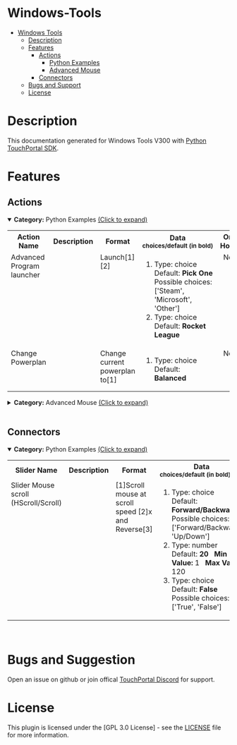 
# Windows-Tools
- [Windows Tools](#Windows-Tools)
  - [Description](#description)
  - [Features](#Features)
    - [Actions](#actions)
        - [Python Examples](#com.github.KillerBOSS2019.TouchPortal.plugin.WinTool.mainaction)
        - [Advanced Mouse](#com.github.KillerBOSS2019.TouchPortal.plugin.WinTool.AdvancedMouseaction)
    - [Connectors](#connectors)
  - [Bugs and Support](#bugs-and-suggestion)
  - [License](#license)
  
# Description

This documentation generated for Windows Tools V300 with [Python TouchPortal SDK](https://github.com/KillerBOSS2019/TouchPortal-API).
# Features

## Actions
<details open id='com.github.KillerBOSS2019.TouchPortal.plugin.WinTool.mainaction'><summary><b>Category:</b> Python Examples <ins>(Click to expand)</ins></summary><table>
<tr valign='buttom'><th>Action Name</th><th>Description</th><th>Format</th><th nowrap>Data<br/><div align=left><sub>choices/default (in bold)</th><th>On<br/>Hold</sub></div></th></tr>
<tr valign='top'><td>Advanced Program launcher</td><td> </td><td>Launch[1][2]</td><td><ol start=1><li>Type: choice &nbsp; 
Default: <b>Pick One</b> Possible choices: ['Steam', 'Microsoft', 'Other']</li>
<li>Type: choice &nbsp; 
Default: <b>Rocket League</b></li>
</ol></td>
<td align=center>No</td>
<tr valign='top'><td>Change Powerplan</td><td> </td><td>Change current powerplan to[1]</td><td><ol start=1><li>Type: choice &nbsp; 
Default: <b>Balanced</b></li>
</ol></td>
<td align=center>No</td>
</tr></table></details>
<details  id='com.github.KillerBOSS2019.TouchPortal.plugin.WinTool.AdvancedMouseaction'><summary><b>Category:</b> Advanced Mouse <ins>(Click to expand)</ins></summary><table>
<tr valign='buttom'><th>Action Name</th><th>Description</th><th>Format</th><th nowrap>Data<br/><div align=left><sub>choices/default (in bold)</th><th>On<br/>Hold</sub></div></th></tr>
<tr valign='top'><td>Mouse Hold/Release mouse button</td><td> </td><td>[1]mouse button[2]</td><td><ol start=1><li>Type: choice &nbsp; 
Default: <b>Hold</b> Possible choices: ['Hold', 'Release']</li>
<li>Type: choice &nbsp; 
Default: <b></b> Possible choices: ['Left', 'Middle', 'Right']</li>
</ol></td>
<td align=center>No</td>
<tr valign='top'><td>Mouse Click</td><td> </td><td>[1]Click[2]Times with interval[3]</td><td><ol start=1><li>Type: choice &nbsp; 
Default: <b>Left</b> Possible choices: ['Right', 'Middle', 'Left']</li>
<li>Type: number &nbsp; 
Default: <b>3</b> &nbsp; <b>Min Value:</b> -2147483648 &nbsp; <b>Max Value:</b> 2147483647</li>
<li>Type: number &nbsp; 
Default: <b>1</b> &nbsp; <b>Min Value:</b> -2147483648 &nbsp; <b>Max Value:</b> 2147483647 &nbsp; <b>Allow Decimals:</b> True</li>
</ol></td>
<td align=center>No</td>
<tr valign='top'><td>Mouse scroll</td><td> </td><td>Scroll Mouse[1]by[2]ticks</td><td><ol start=1><li>Type: choice &nbsp; 
Default: <b>Hold</b> Possible choices: ['UP', 'DOWN', 'LEFT', 'RIGHT']</li>
<li>Type: number &nbsp; 
Default: <b>120</b> &nbsp; <b>Min Value:</b> 1 &nbsp; <b>Max Value:</b> 2147483647</li>
</ol></td>
<td align=center>No</td>
<tr valign='top'><td>Move mouse</td><td> </td><td>Mouse [1]X[2]Y[3]in duration[4]</td><td><details><summary><ins>Click to expand</ins></summary><ol start=1>
<li>Type: choice &nbsp; 
Default: <b>Hold</b> Possible choices: ['To', 'Move']</li>
<li>Type: number &nbsp; 
Default: <b>10</b> &nbsp; <b>Min Value:</b> -2147483648 &nbsp; <b>Max Value:</b> 2147483647</li>
<li>Type: number &nbsp; 
Default: <b>10</b> &nbsp; <b>Min Value:</b> -2147483648 &nbsp; <b>Max Value:</b> 2147483647</li>
<li>Type: number &nbsp; 
Default: <b>2</b> &nbsp; <b>Min Value:</b> -2147483648 &nbsp; <b>Max Value:</b> 2147483647</li>
</ol></td>
</details><td align=center>No</td>
<tr valign='top'><td>Drag Mouse</td><td> </td><td>[1][1]X[2]Y[3]in duration[4]with button [5]</td><td><details><summary><ins>Click to expand</ins></summary><ol start=1>
<li>Type: choice &nbsp; 
Default: <b>Hold</b> Possible choices: ['DragTo', 'Drag']</li>
<li>Type: number &nbsp; 
Default: <b>10</b> &nbsp; <b>Min Value:</b> -2147483648 &nbsp; <b>Max Value:</b> 2147483647</li>
<li>Type: number &nbsp; 
Default: <b>10</b> &nbsp; <b>Min Value:</b> -2147483648 &nbsp; <b>Max Value:</b> 2147483647</li>
<li>Type: number &nbsp; 
Default: <b>2</b> &nbsp; <b>Min Value:</b> -2147483648 &nbsp; <b>Max Value:</b> 2147483647</li>
<li>Type: choice &nbsp; 
Default: <b>Left</b> Possible choices: ['Left', 'Middle', 'Right']</li>
</ol></td>
</details><td align=center>No</td>
</tr></table></details>
<br>

## Connectors
<details open><summary><b>Category:</b> Python Examples <ins>(Click to expand)</ins></summary><table>
<tr valign='buttom'><th>Slider Name</th><th>Description</th><th>Format</th><th nowrap>Data<br/><div align=left><sub>choices/default (in bold)</th></tr>
<tr valign='top'><td>Slider Mouse scroll (HScroll/Scroll)</td><td> </td><td>[1]Scroll mouse at scroll speed [2]x and Reverse[3]</td><td><ol start=1><li>Type: choice &nbsp; 
Default: <b>Forward/Backward</b> Possible choices: ['Forward/Backward', 'Up/Down']</li>
<li>Type: number &nbsp; 
Default: <b>20</b> &nbsp; <b>Min Value:</b> 1 &nbsp; <b>Max Value:</b> 120</li>
<li>Type: choice &nbsp; 
Default: <b>False</b> Possible choices: ['True', 'False']</li>
</ol></td>
</table></details>
<br>

# Bugs and Suggestion
Open an issue on github or join offical [TouchPortal Discord](https://discord.gg/MgxQb8r) for support.


# License
This plugin is licensed under the [GPL 3.0 License] - see the [LICENSE](LICENSE) file for more information.

